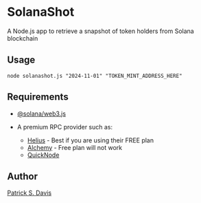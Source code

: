 # SolanaShot

A Node.js app to retrieve a snapshot of token holders from Solana blockchain

## Usage

`node solanashot.js "2024-11-01" "TOKEN_MINT_ADDRESS_HERE"`

## Requirements

- [@solana/web3.js](https://www.npmjs.com/package/@solana/web3.js)

- A premium RPC provider such as:
  - [Helius](https://www.helius.dev) - Best if you are using their FREE plan
  - [Alchemy](https://www.alchemy.com) - Free plan will not work
  - [QuickNode](https://www.quicknode.com)

## Author

[Patrick S. Davis](https://x.com/PatrionDigital)
